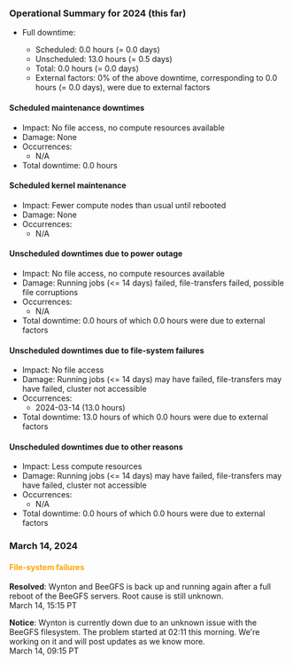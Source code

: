 ### Operational Summary for 2024 (this far)

* Full downtime:

  - Scheduled: 0.0 hours (= 0.0 days)
  - Unscheduled: 13.0 hours (= 0.5 days)
  - Total: 0.0 hours (= 0.0 days)
  - External factors: 0% of the above downtime, corresponding to 0.0
    hours (= 0.0 days), were due to external factors

#### Scheduled maintenance downtimes

* Impact: No file access, no compute resources available
* Damage: None
* Occurrences:
  - N/A
* Total downtime: 0.0 hours

#### Scheduled kernel maintenance

* Impact: Fewer compute nodes than usual until rebooted
* Damage: None
* Occurrences:
  - N/A

#### Unscheduled downtimes due to power outage

* Impact: No file access, no compute resources available
* Damage: Running jobs (<= 14 days) failed, file-transfers failed,
  possible file corruptions
* Occurrences:
  - N/A
* Total downtime: 0.0 hours of which 0.0 hours were due to external
  factors
  
#### Unscheduled downtimes due to file-system failures

* Impact: No file access
* Damage: Running jobs (<= 14 days) may have failed, file-transfers
  may have failed, cluster not accessible
* Occurrences:
  - 2024-03-14 (13.0 hours)
* Total downtime: 13.0 hours of which 0.0 hours were due to external
  factors

#### Unscheduled downtimes due to other reasons

* Impact: Less compute resources
* Damage: Running jobs (<= 14 days) may have failed, file-transfers
  may have failed, cluster not accessible
* Occurrences:
  - N/A
* Total downtime: 0.0 hours of which 0.0 hours were due to external
  factors


### March 14, 2024

#### <span style="color: orange;">File-system failures</span>

**Resolved**: Wynton and BeeGFS is back up and running again after a
full reboot of the BeeGFS servers. Root cause is still unknown.
<br><span class="timestamp">March 14, 15:15 PT</span>

**Notice**: Wynton is currently down due to an unknown issue with the
BeeGFS filesystem. The problem started at 02:11 this morning. We're
working on it and will post updates as we know more.
<br><span class="timestamp">March 14, 09:15 PT</span>

<!--
start: 2024-03-14T02:11:00
stop: 2024-03-14T15:15:00
length: 13.0 hours
severity: major-outage
affected: jobs
reason: external
 -->

